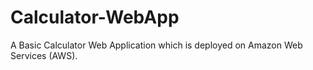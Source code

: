 # Calculator-WebApp
A Basic Calculator Web Application which is deployed on Amazon Web Services (AWS).
